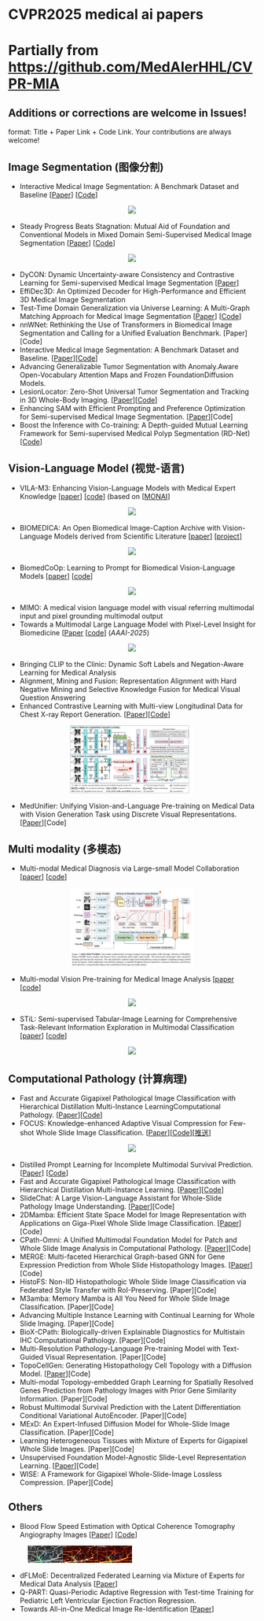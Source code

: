 # CVPR2025 medical ai papers
# Partially from https://github.com/MedAIerHHL/CVPR-MIA
## Additions or corrections are welcome in Issues!  
format: Title + Paper Link + Code Link. Your contributions are always welcome!

## Image Segmentation (图像分割)
- Interactive Medical Image Segmentation: A Benchmark Dataset and Baseline [[Paper](https://arxiv.org/abs/2411.12814)] [[Code](https://github.com/uni-medical/IMIS-Bench)]
<p align="center">
  <img src="https://github.com/uni-medical/IMIS-Bench/blob/main/assets/fig1.png" width="50%"/>
</p>

- Steady Progress Beats Stagnation: Mutual Aid of Foundation and Conventional Models in Mixed Domain Semi-Supervised Medical Image Segmentation [[Paper](https://export.arxiv.org/abs/2503.16997)] [[Code](https://dycon25.github.io/)]
<p align="center">
  <img src="https://dycon25.github.io/fig2_main_DyCON.jpg" width="50%"/>
</p>
  
- DyCON: Dynamic Uncertainty-aware Consistency and Contrastive Learning for Semi-supervised Medical Image Segmentation [[Paper](https://arxiv.org/abs/2504.045660)]
- EffiDec3D: An Optimized Decoder for High-Performance and Efficient 3D Medical Image Segmentation
- Test-Time Domain Generalization via Universe Learning: A Multi-Graph Matching Approach for Medical Image Segmentation [[Paper](https://arxiv.org/abs/2503.13012)] [[Code](https://github.com/Yore0/TTDG-MGM)]
- nnWNet: Rethinking the Use of Transformers in Biomedical Image Segmentation and Calling for a Unified Evaluation Benchmark. [Paper][Code]
- Interactive Medical Image Segmentation: A Benchmark Dataset and Baseline. [[Paper](https://arxiv.org/pdf/2411.12814)][[Code](https://github.com/uni-medical/IMIS-Bench)]
- Advancing Generalizable Tumor Segmentation with Anomaly.Aware Open-Vocabulary Attention Maps and Frozen FoundationDiffusion Models.
- LesionLocator: Zero-Shot Universal Tumor Segmentation and Tracking in 3D Whole-Body Imaging. [[Paper](https://arxiv.org/pdf/2502.20985)][[Code](https://github.com/MIC-DKFZ/LesionLocator)]
- Enhancing SAM with Efficient Prompting and Preference Optimization for Semi-supervised Medical Image Segmentation. [[Paper](https://arxiv.org/pdf/2503.04639)][Code]
- Boost the Inference with Co-training: A Depth-guided Mutual Learning Framework for Semi-supervised Medical Polyp Segmentation (RD-Net)  [[Code](https://github.com/pingchuan/RD-Net0)]

## Vision-Language Model (视觉-语言)
* VILA-M3: Enhancing Vision-Language Models with Medical Expert Knowledge   [[paper](https://arxiv.org/abs/2411.12915)]  [[code](https://github.com/Project-MONAI/VLM-Radiology-Agent-Framework)] (based on [[MONAI](https://github.com/Project-MONAI)]

<p align="center">
  <img src="https://github.com/Project-MONAI/VLM-Radiology-Agent-Framework/blob/main/m3/docs/images/VILA-M3_overview_v2.png" width="50%"/>
</p>

*  BIOMEDICA: An Open Biomedical Image-Caption Archive with Vision-Language Models derived from Scientific Literature [[paper](https://arxiv.org/abs/2501.07171v3)]  [[project](https://minwoosun.github.io/biomedica-website/)] 

<p align="center">
  <img src="https://minwoosun.github.io/biomedica-website/images/data_workflow.png" width="50%"/>
</p>

* BiomedCoOp: Learning to Prompt for Biomedical Vision-Language Models [[paper](https://arxiv.org/abs/2411.15232)]  [[code](https://github.com/HealthX-Lab/BiomedCoOp)] 

<p align="center">
    <img src="https://github.com/HealthX-Lab/BiomedCoOp/blob/main/assets/BiomedCoOp.jpg" width="50%"/>
</p>

* MIMO: A medical vision language model with visual referring multimodal input and pixel grounding multimodal output
* Towards a Multimodal Large Language Model with Pixel-Level Insight for Biomedicine [[Paper](https://arxiv.org/abs/2412.09278)  [[code](https://github.com/ShawnHuang497/MedPLIB)]  (*AAAI-2025*)

<p align="center">
  <img src="https://github.com/ShawnHuang497/MedPLIB/raw/main/assets/demo.png" width="50%"/>
</p>


* Bringing CLIP to the Clinic: Dynamic Soft Labels and Negation-Aware Learning for Medical Analysis
* Alignment, Mining and Fusion: Representation Alignment with Hard Negative Mining and Selective Knowledge Fusion for Medical Visual Question Answering
* Enhanced Contrastive Learning with Multi-view Longitudinal Data for Chest X-ray Report Generation. [[Paper](https://arxiv.org/abs/2502.20056)][[Code](https://github.com/mk-runner/MLRG)]
<p align="center">
  <img src="https://github.com/mk-runner/MLRG/blob/main/generated-radiology-reports/fig2.png" width="50%"/>
</p>


* MedUnifier: Unifying Vision-and-Language Pre-training on Medical Data with Vision Generation Task using Discrete Visual Representations. [[Paper](https://arxiv.org/pdf/2503.01019)][Code]

##  Multi modality (多模态)
* Multi-modal Medical Diagnosis via Large-small Model Collaboration   [[paper](https://arxiv.org/abs/2412.02621)]  [[code](https://github.com/Zoew420/AdaCoMed/tree/main)]

<p align="center">
  <img src="https://github.com/Zoew420/AdaCoMed/blob/main/figs/image.png?raw=true" width="50%"/>
</p>

* Multi-modal Vision Pre-training for Medical Image Analysis  [[paper](https://arxiv.org/abs/2410.10604) [[code](https://github.com/shaohao011/BrainMVP)]

<p align="center">
  <img src="https://github.com/shaohao011/BrainMVP/raw/main/assets/overview.png" width="50%"/>
</p>

* STiL: Semi-supervised Tabular-Image Learning for Comprehensive Task-Relevant Information Exploration in Multimodal Classification  [[paper](https://arxiv.org/abs/2503.06277)] [[code](https://github.com/siyi-wind/STiL)]
  
<p align="center">
  <img src="https://github.com/siyi-wind/STiL/blob/main/Images/model.jpg" width="50%"/>
</p>
  


## Computational Pathology (计算病理)

- Fast and Accurate Gigapixel Pathological Image Classification with Hierarchical Distillation Multi-Instance LearningComputational Pathology. [[Paper](https://arxiv.org/pdf/2502.21130)][[Code](https://github.com/JiuyangDong/HDMIL)]
- FOCUS: Knowledge-enhanced Adaptive Visual Compression for Few-shot Whole Slide Image Classification. [[Paper](https://arxiv.org/abs/2411.14743)][[Code](https://github.com/dddavid4real/FOCUS)][[推送](https://mp.weixin.qq.com/s/1MYkitZ3btZUBOMcBg_ryw)]
<p align="center">
  <img src="https://github.com/dddavid4real/FOCUS/blob/main/image/method.png" width="50%"/>
</p>

- Distilled Prompt Learning for Incomplete Multimodal Survival Prediction. [[Paper](https://arxiv.org/pdf/2503.01653)] [[Code](https://github.com/Innse/DisPro)]
- Fast and Accurate Gigapixel Pathological Image Classification with Hierarchical Distillation Multi-Instance Learning. [[Paper](https://arxiv.org/abs/2502.21130)][[Code](https://github.com/JiuyangDong/HDMIL.)]
- SlideChat: A Large Vision-Language Assistant for Whole-Slide Pathology Image Understanding. [[Paper](https://arxiv.org/abs/2410.11761)][Code]
- 2DMamba: Efficient State Space Model for Image Representation with Applications on Giga-Pixel Whole Slide Image Classification. [[Paper](https://arxiv.org/abs/2412.00678)][Code]
- CPath-Omni: A Unified Multimodal Foundation Model for Patch and Whole Slide Image Analysis in Computational Pathology. [[Paper](https://arxiv.org/abs/2412.12077)][Code]
- MERGE: Multi-faceted Hierarchical Graph-based GNN for Gene Expression Prediction from Whole Slide Histopathology Images. [[Paper](https://arxiv.org/html/2412.02601v1)][Code]
- HistoFS: Non-IID Histopathologic Whole Slide Image Classification via Federated Style Transfer with RoI-Preserving. [Paper][Code]
- M3amba: Memory Mamba is All You Need for Whole Slide Image Classification. [Paper][Code]
- Advancing Multiple Instance Learning with Continual Learning for Whole Slide Imaging. [Paper][Code]
- BioX-CPath: Biologically-driven Explainable Diagnostics for Multistain IHC Computational Pathology. [Paper][Code]
- Multi-Resolution Pathology-Language Pre-training Model with Text-Guided Visual Representation. [Paper][Code]
- TopoCellGen: Generating Histopathology Cell Topology with a Diffusion Model. [[Paper](https://arxiv.org/abs/2412.06011)][Code]
- Multi-modal Topology-embedded Graph Learning for Spatially Resolved Genes Prediction from Pathology Images with Prior Gene Similarity Information. [Paper][Code]
- Robust Multimodal Survival Prediction with the Latent Differentiation Conditional Variational AutoEncoder. [Paper][Code]
- MExD: An Expert-Infused Diffusion Model for Whole-Slide Image Classification. [Paper][Code]
- Learning Heterogeneous Tissues with Mixture of Experts for Gigapixel Whole Slide Images. [Paper][Code]
- Unsupervised Foundation Model-Agnostic Slide-Level Representation Learning. [[Paper](https://arxiv.org/abs/2411.13623)][Code]
- WISE: A Framework for Gigapixel Whole-Slide-Image Lossless Compression. [Paper][Code]

## Others
* Blood Flow Speed Estimation with Optical Coherence Tomography Angiography Images [[Paper](https://www3.cs.stonybrook.edu/~hling/publication/octa-flow-cvpr25.pdf)] [[Code](https://github.com/Spritea/OCTA-Flow)]
  
<figure>
  <img
  src="https://github.com/Spritea/OCTA-Flow/blob/main/assets/samples.gif"
  width="50%"
  title="Samples">
</figure>

* dFLMoE: Decentralized Federated Learning via Mixture of Experts for Medical Data Analysis  [[Paper](https://arxiv.org/abs/2503.10412v2)]
* Q-PART: Quasi-Periodic Adaptive Regression with Test-time Training for Pediatric Left Ventricular Ejection Fraction Regression.
* Towards All-in-One Medical Image Re-Identification [[Paper](https://arxiv.org/abs/2503.08173)]
